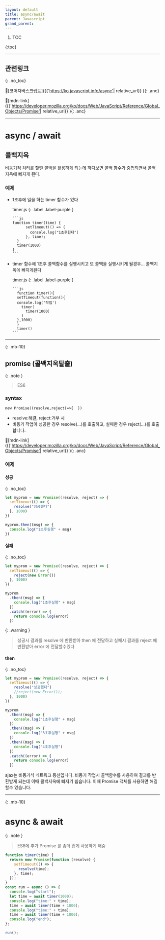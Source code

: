 ```yaml
---
layout: default
title: async/await
parent: Javascript
grand_parent:
---
```


1. TOC

{:toc}

---

## 관련링크

{: .no_toc}

🔗[코어자바스크립트]({{'https://ko.javascript.info/async'| relative_url}} ){: .anc}

🔗[mdn-link]({{'https://developer.mozilla.org/ko/docs/Web/JavaScript/Reference/Global_Objects/Promise'| relative_url}} ){: .anc}

---

# async / await

## 콜백지옥

<div class='box'>
  비동기적 처리를 할땐 콜백을 활용하게 되는데 하다보면 콜백 함수가 중첩되면서 콜백 지옥에 빠지게 된다.
</div>

### 예제

- 1초후에 일을 하는 timer 함수가 있다

  timer.js
  {: .label .label-purple }

      ```js
      function timer(time) {
            setTimeout(() => {
              console.log("1초후한다")
            }, time);
        }
        timer(1000)
      }
      ```

  <script async src="//jsfiddle.net/qwerew0/uj13wLoh/4/embed/js/"></script>

- timer 함수에 1초후 콜백함수를 실행시키고 또 콜백을 실행시키게 될경우… 콜백지옥에 빠지게된다

  timer.js
  {: .label .label-purple }

      ```js
        function timer(){
        setTimeout(function(){
        console.log('작업')
          timer(
            timer(1000)
          )
        },1000)
        }
        timer()
      ```

  <script async src="//jsfiddle.net/qwerew0/uj13wLoh/6/embed/js/"></script>

---

{: .mb-10}

## promise (콜백지옥탈출)

{: .note }

> ES6

### syntax

`new Promise((resolve,reject)=>{  })`

- resolve:해결, reject:거부 시
- 비동기 작업이 성공한 경우 resolve(...)를 호출하고, 실패한 경우 reject(...)를 호출합니다.

🔗[mdn-link]({{'https://developer.mozilla.org/ko/docs/Web/JavaScript/Reference/Global_Objects/Promise'| relative_url}} ){: .anc}

### 예제

#### 성공

{: .no_toc}

```js
let myprom = new Promise((resolve, reject) => {
  setTimeout(() => {
    resolve("성공했다")
  }, 1000)
})

myprom.then((msg) => {
  console.log("1초후실행" + msg)
})
```

<script async src="//jsfiddle.net/qwerew0/n4ud1ytc/3/embed/js/"></script>

#### 실패

{: .no_toc}

```js
let myprom = new Promise((resolve, reject) => {
  setTimeout(() => {
    reject(new Error())
  }, 1000)
})

myprom
  .then((msg) => {
    console.log("1초후실행" + msg)
  })
  .catch((error) => {
    return console.log(error)
  })
```

{: .warning }

> 성공시 결과를 resolve 에 반환받아 then 에 전달하고
> 실패시 결과를 reject 에 반환받아 error 에 전달할수있다

#### then

{: .no_toc}

```js
let myprom = new Promise((resolve, reject) => {
  setTimeout(() => {
    resolve("성공했다")
    //reject(new Error());
  }, 1000)
})

myprom
  .then((msg) => {
    console.log("1초후실행" + msg)
  })
  .then((msg) => {
    console.log("3초후실행" + msg)
  })
  .then((msg) => {
    console.log("4초후실행")
  })
  .catch((error) => {
    return console.log(error)
  })
```

<div class='box'>
  ajax는 비동기식 네트워크 통신입니다.
  비동기 작업시 콜백함수를 사용하여 결과를 반환받게 되는데 이때 콜백지옥에 빠지기 쉽습니다.
  이때 Promise 객체를 사용하면 해결할수 있습니다.
</div>

---

{: .mb-10}

# async & await

{: .note }

> ES8에 추가
> Promise 를 좀더 쉽게 사용하게 해줌

```js
function timer(time) {
  return new Promise(function (resolve) {
    setTimeout(() => {
      resolve(time);
    }, time);
  });
}
const run = async () => {
  console.log("start");
  let time = await timer(1000);
  console.log("time:" + time);
  time = await timer(time + 1000);
  console.log("time:" + time);
  time = await timer(time + 1000);
  console.log("end");
};

run();
```
